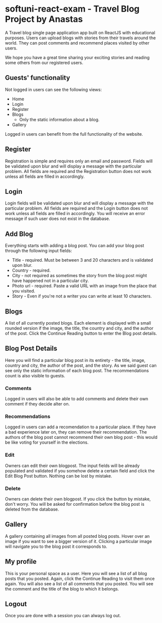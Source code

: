# softuni-react-exam - Travel Blog Project by Anastas

A Travel blog single page application app built on ReactJS with educational purposes.
Users can upload blogs with stories from their travels around the world.
They can post comments and recommend places visited by other users.

We hope you have a great time sharing your exciting stories and reading some others from our registered users.

## Guests' functionality

Not logged in users can see the following views:

* Home
* Login
* Register
* Blogs
    * Only the static information about a blog. 
* Gallery

Logged in users can benefit from the full functionality of the website.


## Register

Registration is simple and requires only an email and password.
Fields will be validated upon blur and will display a message with the particular problem.
All fields are required and the Registration button does not work unless all fields are filled in accordingly. 

## Login

Login fields will be validated upon blur and will display a message with the particular problem.
All fields are required and the Login button does not work unless all fields are filled in accordingly.
You will receive an error message if such user does not exist in the database. 

## Add Blog

Everything starts with adding a blog post. You can add your blog post through the following input fields:
* Title - required. Must be between 3 and 20 characters and is validated upon blur.
* Country - required. 
* City - not required as sometimes the story from the blog post might have happened not in a particular city.
* Photo url - required. Paste a valid URL with an image from the place that you visited.
* Story - Even if you're not a writer you can write at least 10 characters. 

## Blogs

A list of all currently posted blogs.
Each element is displayed with a small rounded version if the image, the title, the country and city, and the author of the post. 
Click the Continue Reading button to enter the Blog post details.


## Blog Post Details

Here you will find a particular blog post in its entirety - the title, image, country and city, the author of the post, and the story.
As we said guest can see only the static information of each blog post. The recommendations count is also visible to guests.

### Comments

Logged in users will also be able to add comments and delete their own comment if they decide alter on.

### Recommendations

Logged in users can add a recomendation to a particular place. If they have a bad experience later on, they can remove their recommendation.
The authors of the blog post cannot recommend their own blog post - this would be like voting for yourself in the elections.

### Edit

Owners can edit their own blogpost. 
The input fields will be already populated and validated if you somehow delete a certain field and click the Edit Blog Post button.
Nothing can be lost by mistake. 

### Delete

Owners can delete their own blogpost. 
If you click the button by mistake, don't worry. You will be asked for confirmation before the blog post is deleted from the database.

## Gallery

A gallery containing all images from all posted blog posts.
Hover over an image if you want to see a bigger version of it.
Clicking a particular image will navigate you to the blog post it corresponds to.

## My profile

This is your personal space as a user.
Here you will see a list of all blog posts that you posted. Again, click the Continue Reading to visit them once again.
You will also see a list of all comments that you posted. You will see the comment and the title of the blog to which it belongs.

## Logout

Once you are done with a session you can always log out. 



